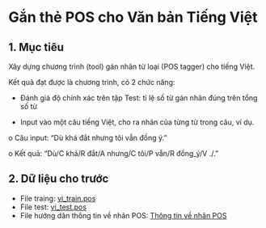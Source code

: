 # Gắn thẻ POS cho Văn bản Tiếng Việt

## 1.	Mục tiêu

Xây dựng chương trình (tool) gán nhãn từ loại (POS tagger) cho tiếng Việt.

Kết quả đạt được là chương trình, có 2 chức năng:

-	Đánh giá độ chính xác trên tập Test: tỉ lệ số từ gán nhãn đúng trên tổng số từ

-	Input vào một câu tiếng Việt, cho ra nhãn của từng từ trong câu, ví dụ.

o Câu input: “Dù khá đắt nhưng tôi vẫn đồng ý.”

o Kết quả: “Dù/C khá/R đắt/A nhưng/C tôi/P vẫn/R đồng_ý/V ./.”

## 2.	Dữ liệu cho trước
-	File traing: [vi_train.pos](https://raw.githubusercontent.com/nthanhkhang/vietnamese-pos-tagging/main/corpus/vi_train.txt?token=ART5A3OLQEYYF4YBUR52LILAHRVIK)
-	File test: [vi_test.pos](https://raw.githubusercontent.com/nthanhkhang/vietnamese-pos-tagging/main/corpus/vi_test.txt?token=ART5A3OYGTWSYAMVXUVYQOTAHRVL2)
-	File hướng dân thông tin về nhãn POS: [Thông tin về nhãn POS](https://github.com/nthanhkhang/vietnamese-pos-tagging/blob/main/Thon%20tin%20nhan%20tu%20loai-v2.pdf)
